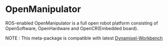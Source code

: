 # OpenManipulator

ROS-enabled OpenManipulator is a full open robot platform consisting of OpenSoftware​, OpenHardware and OpenCR(Embedded board).

NOTE : This meta-package is compatible with latest [Dynamixel-Workbench](https://github.com/ROBOTIS-GIT/dynamixel-workbench)
